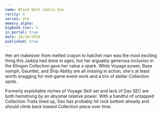 ```yaml
---
name: Blood Oath Jadzia Dax
rarity: 4
series: ds9
memory_alpha:
bigbook_tier: 5
in_portal: true
date: 20/10/2016
published: true
---
```


Her art makeover from melted crayon to hatchet man was the most exciting thing this Jadzia had done in ages, but her arguably generous inclusion in the Klingon Collection gave her value a spark. While Voyage power, Base oomph, Gauntlet, and Ship Ability are all missing in action, she's at least worth snagging for mid-game event work and a trio of stellar Collection spots.

Formerly exploitable niches of Voyage Skill set and lack of Dax SEC are both hamstrung by an abysmal relative power. With a handful of untapped Collection Traits lined up, Dax has probably hit rock bottom already and should climb back toward Collection piece over time.
